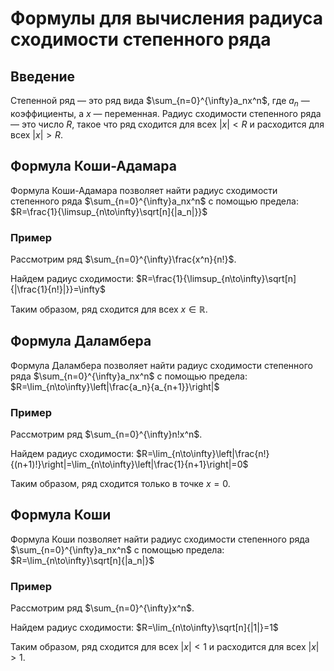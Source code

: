 # Формулы для вычисления радиуса сходимости степенного ряда

## Введение

Степенной ряд — это ряд вида $\sum_{n=0}^{\infty}a_nx^n$, где $a_n$ — коэффициенты, а $x$ — переменная. Радиус сходимости степенного ряда — это число $R$, такое что ряд сходится для всех $|x|<R$ и расходится для всех $|x|>R$. 

## Формула Коши-Адамара

Формула Коши-Адамара позволяет найти радиус сходимости степенного ряда $\sum_{n=0}^{\infty}a_nx^n$ с помощью предела:
$R=\frac{1}{\limsup_{n\to\infty}\sqrt[n]{|a_n|}}$

### Пример

Рассмотрим ряд $\sum_{n=0}^{\infty}\frac{x^n}{n!}$.

Найдем радиус сходимости:
$R=\frac{1}{\limsup_{n\to\infty}\sqrt[n]{|\frac{1}{n!}|}}=\infty$

Таким образом, ряд сходится для всех $x\in\mathbb{R}$.

## Формула Даламбера

Формула Даламбера позволяет найти радиус сходимости степенного ряда $\sum_{n=0}^{\infty}a_nx^n$ с помощью предела:
$R=\lim_{n\to\infty}\left|\frac{a_n}{a_{n+1}}\right|$

### Пример

Рассмотрим ряд $\sum_{n=0}^{\infty}n!x^n$.

Найдем радиус сходимости:
$R=\lim_{n\to\infty}\left|\frac{n!}{(n+1)!}\right|=\lim_{n\to\infty}\left|\frac{1}{n+1}\right|=0$

Таким образом, ряд сходится только в точке $x=0$.

## Формула Коши

Формула Коши позволяет найти радиус сходимости степенного ряда $\sum_{n=0}^{\infty}a_nx^n$ с помощью предела:
$R=\lim_{n\to\infty}\sqrt[n]{|a_n|}$

### Пример

Рассмотрим ряд $\sum_{n=0}^{\infty}x^n$.

Найдем радиус сходимости:
$R=\lim_{n\to\infty}\sqrt[n]{|1|}=1$

Таким образом, ряд сходится для всех $|x|<1$ и расходится для всех $|x|>1$.
